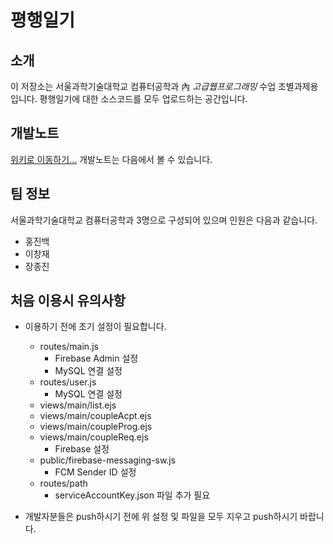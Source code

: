 # 평행일기

## 소개
이 저장소는 서울과학기술대학교 컴퓨터공학과 內 *고급웹프로그래밍* 수업 조별과제용 입니다.
평행일기에 대한 소스코드를 모두 업로드하는 공간입니다.

## 개발노트
[위키로 이동하기...](https://github.com/eurobin4321/parallel_diary/wiki)
개발노트는 다음에서 볼 수 있습니다.

## 팀 정보

서울과학기술대학교 컴퓨터공학과 3명으로 구성되어 있으며 인원은 다음과 같습니다.

+ 홍진백
+ 이창재
+ 장종진

## 처음 이용시 유의사항
* 이용하기 전에 초기 설정이 필요합니다.
    * routes/main.js
        * Firebase Admin 설정
        * MySQL 연결 설정
    * routes/user.js
        * MySQL 연결 설정
    * views/main/list.ejs
    * views/main/coupleAcpt.ejs
    * views/main/coupleProg.ejs
    * views/main/coupleReq.ejs
        * Firebase 설정
    * public/firebase-messaging-sw.js
        * FCM Sender ID 설정
    * routes/path
        * serviceAccountKey.json 파일 추가 필요

* 개발자분들은 push하시기 전에 위 설정 및 파일을 모두 지우고 push하시기 바랍니다.